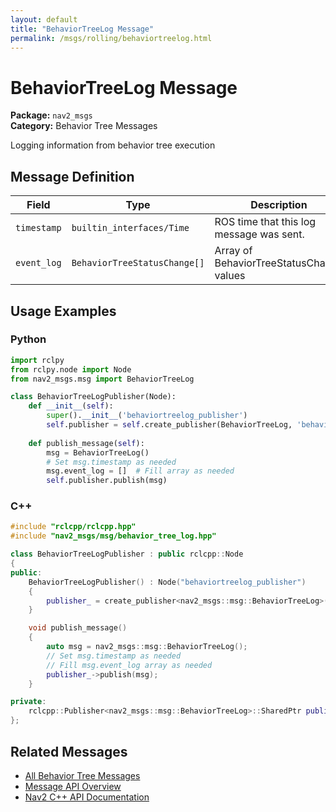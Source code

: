 ```yaml
---
layout: default
title: "BehaviorTreeLog Message"
permalink: /msgs/rolling/behaviortreelog.html
---
```


# BehaviorTreeLog Message

**Package:** `nav2_msgs`  
**Category:** Behavior Tree Messages

Logging information from behavior tree execution

## Message Definition

| Field | Type | Description |
|-------|------|-------------|
| `timestamp` | `builtin_interfaces/Time` | ROS time that this log message was sent. |
| `event_log` | `BehaviorTreeStatusChange[]` | Array of BehaviorTreeStatusChange values |



## Usage Examples

### Python

```python
import rclpy
from rclpy.node import Node
from nav2_msgs.msg import BehaviorTreeLog

class BehaviorTreeLogPublisher(Node):
    def __init__(self):
        super().__init__('behaviortreelog_publisher')
        self.publisher = self.create_publisher(BehaviorTreeLog, 'behaviortreelog', 10)
        
    def publish_message(self):
        msg = BehaviorTreeLog()
        # Set msg.timestamp as needed
        msg.event_log = []  # Fill array as needed
        self.publisher.publish(msg)
```

### C++

```cpp
#include "rclcpp/rclcpp.hpp"
#include "nav2_msgs/msg/behavior_tree_log.hpp"

class BehaviorTreeLogPublisher : public rclcpp::Node
{
public:
    BehaviorTreeLogPublisher() : Node("behaviortreelog_publisher")
    {
        publisher_ = create_publisher<nav2_msgs::msg::BehaviorTreeLog>("behaviortreelog", 10);
    }

    void publish_message()
    {
        auto msg = nav2_msgs::msg::BehaviorTreeLog();
        // Set msg.timestamp as needed
        // Fill msg.event_log array as needed
        publisher_->publish(msg);
    }

private:
    rclcpp::Publisher<nav2_msgs::msg::BehaviorTreeLog>::SharedPtr publisher_;
};
```

## Related Messages

- [All Behavior Tree Messages](/rolling/msgs/index.html#behavior-tree-messages)
- [Message API Overview](/rolling/msgs/index.html)
- [Nav2 C++ API Documentation](/rolling/html/index.html)
